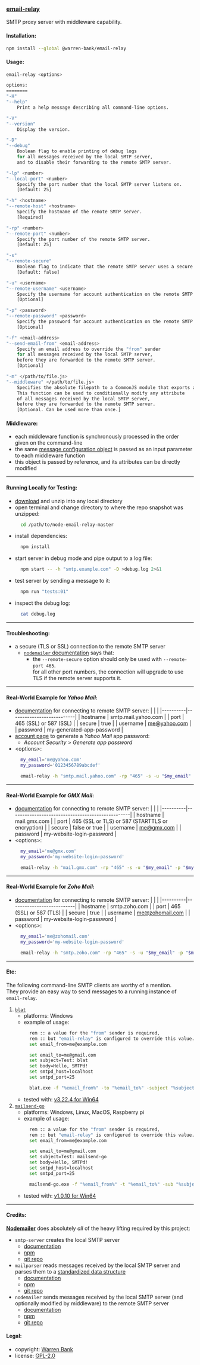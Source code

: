 ### [email-relay](https://github.com/warren-bank/node-email-relay)

SMTP proxy server with middleware capability.

#### Installation:

```bash
npm install --global @warren-bank/email-relay
```

#### Usage:

```bash
email-relay <options>

options:
========
"-H"
"--help"
    Print a help message describing all command-line options.

"-V"
"--version"
    Display the version.

"-D"
"--debug"
    Boolean flag to enable printing of debug logs
    for all messages received by the local SMTP server,
    and to disable their forwarding to the remote SMTP server.

"-lp" <number>
"--local-port" <number>
    Specify the port number that the local SMTP server listens on.
    [Default: 25]

"-h" <hostname>
"--remote-host" <hostname>
    Specify the hostname of the remote SMTP server.
    [Required]

"-rp" <number>
"--remote-port" <number>
    Specify the port number of the remote SMTP server.
    [Default: 25]

"-s"
"--remote-secure"
    Boolean flag to indicate that the remote SMTP server uses a secure (TLS or SSL) connection.
    [Default: false]

"-u" <username>
"--remote-username" <username>
    Specify the username for account authentication on the remote SMTP server.
    [Optional]

"-p" <password>
"--remote-password" <password>
    Specify the password for account authentication on the remote SMTP server.
    [Optional]

"-f" <email-address>
"--send-email-from" <email-address>
    Specify an email address to override the "from" sender
    for all messages received by the local SMTP server,
    before they are forwarded to the remote SMTP server.
    [Optional]

"-m" </path/to/file.js>
"--middleware" </path/to/file.js>
    Specifies the absolute filepath to a CommonJS module that exports a single function.
    This function can be used to conditionally modify any attribute
    of all messages received by the local SMTP server,
    before they are forwarded to the remote SMTP server.
    [Optional. Can be used more than once.]
```

#### Middleware:

* each middleware function is synchronously processed in the order given on the command-line
* the same [message configuration object](https://nodemailer.com/message/) is passed as an input parameter to each middleware function
* this object is passed by reference, and its attributes can be directly modified

- - - -

#### Running Locally for Testing:

* [download](https://github.com/warren-bank/node-email-relay/archive/refs/heads/master.zip) and unzip into any local directory
* open terminal and change directory to where the repo snapshot was unzipped:
  ```bash
    cd /path/to/node-email-relay-master
  ```
* install dependencies:
  ```bash
    npm install
  ```
* start server in debug mode and pipe output to a log file:
  ```bash
    npm start -- -h "smtp.example.com" -D >debug.log 2>&1
  ```
* test server by sending a message to it:
  ```bash
    npm run "tests:01"
  ```
* inspect the debug log:
  ```bash
    cat debug.log
  ```

- - - -

#### Troubleshooting:

* a secure (TLS or SSL) connection to the remote SMTP server
  - [`nodemailer` documentation](https://github.com/nodemailer/nodemailer#i-get-tls-errors) says that:
    * the `--remote-secure` option should only be used with `--remote-port 465`.<br>
      for all other port numbers, the connection will upgrade to use TLS if the remote server supports it.

- - - -

#### Real-World Example for _Yahoo Mail_:

* [documentation](https://help.yahoo.com/kb/SLN4075.html) for connecting to remote SMTP server:
  |          |                           |
  |----------|---------------------------|
  | hostname | smtp.mail.yahoo.com       |
  | port     | 465 (SSL) or 587 (SSL)    |
  | secure   | true                      |
  | username | me@yahoo.com              |
  | password | my-generated-app-password |
* [account page](https://login.yahoo.com/myaccount/security/) to generate a _Yahoo Mail_ app password:
  - _Account Security_ &gt; _Generate app password_
* &lt;options&gt;:
  ```bash
    my_email='me@yahoo.com'
    my_password='0123456789abcdef'

    email-relay -h "smtp.mail.yahoo.com" -rp "465" -s -u "$my_email" -p "$my_password" -f "$my_email"
  ```

- - - -

#### Real-World Example for _GMX Mail_:

* [documentation](https://support.gmx.com/pop-imap/imap/server.html) for connecting to remote SMTP server:
  |          |                                                  |
  |----------|--------------------------------------------------|
  | hostname | mail.gmx.com                                     |
  | port     | 465 (SSL or TLS) or 587 (STARTTLS or encryption) |
  | secure   | false or true                                    |
  | username | me@gmx.com                                       |
  | password | my-website-login-password                        |
* &lt;options&gt;:
  ```bash
    my_email='me@gmx.com'
    my_password='my-website-login-password'

    email-relay -h "mail.gmx.com" -rp "465" -s -u "$my_email" -p "$my_password" -f "$my_email"
  ```

- - - -

#### Real-World Example for _Zoho Mail_:

* [documentation](https://www.zoho.com/mail/help/zoho-smtp.html) for connecting to remote SMTP server:
  |          |                           |
  |----------|---------------------------|
  | hostname | smtp.zoho.com             |
  | port     | 465 (SSL) or 587 (TLS)    |
  | secure   | true                      |
  | username | me@zohomail.com           |
  | password | my-website-login-password |
* &lt;options&gt;:
  ```bash
    my_email='me@zohomail.com'
    my_password='my-website-login-password'

    email-relay -h "smtp.zoho.com" -rp "465" -s -u "$my_email" -p "$my_password" -f "$my_email"
  ```

- - - -

#### Etc:

The following command-line SMTP clients are worthy of a mention.<br>
They provide an easy way to send messages to a running instance of `email-relay`.

1. [`blat`](https://sourceforge.net/projects/blat/)
   - platforms: Windows
   - example of usage:
     ```bash
       rem :: a value for the "from" sender is required,
       rem :: but "email-relay" is configured to override this value.
       set email_from=me@example.com

       set email_to=me@gmail.com
       set subject=Test: blat
       set body=Hello, SMTPd!
       set smtpd_host=localhost
       set smtpd_port=25

       blat.exe -f "%email_from%" -to "%email_to%" -subject "%subject%" -body "%body%" -server "%smtpd_host%:%smtpd_port%"
     ```
   - tested with: [v3.22.4 for Win64](https://sourceforge.net/projects/blat/files/Blat%20Full%20Version/64%20bit%20versions/blat3224_64.full.zip/download)
2. [`mailsend-go`](https://github.com/muquit/mailsend-go)
   - platforms: Windows, Linux, MacOS, Raspberry pi
   - example of usage:
     ```bash
       rem :: a value for the "from" sender is required,
       rem :: but "email-relay" is configured to override this value.
       set email_from=me@example.com

       set email_to=me@gmail.com
       set subject=Test: mailsend-go
       set body=Hello, SMTPd!
       set smtpd_host=localhost
       set smtpd_port=25

       mailsend-go.exe -f "%email_from%" -t "%email_to%" -sub "%subject%" body -msg "%body%" -smtp "%smtpd_host%" -port "%smtpd_port%"
     ```
   - tested with: [v1.0.10 for Win64](https://github.com/muquit/mailsend-go/releases/download/v1.0.10/mailsend-go_1.0.10_windows-64bit.zip)

- - - -

#### Credits:

[__Nodemailer__](https://nodemailer.com/) does absolutely _all_ of the heavy lifting required by this project:

* `smtp-server` creates the local SMTP server
  - [documentation](https://nodemailer.com/extras/smtp-server/)
  - [npm](https://www.npmjs.com/package/smtp-server)
  - [git repo](https://github.com/nodemailer/smtp-server)
* `mailparser` reads messages received by the local SMTP server and parses them to a [standardized data structure](https://nodemailer.com/extras/mailparser/#mail-object)
  - [documentation](https://nodemailer.com/extras/mailparser/)
  - [npm](https://www.npmjs.com/package/mailparser)
  - [git repo](https://github.com/nodemailer/mailparser)
* `nodemailer` sends messages received by the local SMTP server (and optionally modified by middleware) to the remote SMTP server
  - [documentation](https://nodemailer.com/)
  - [npm](https://www.npmjs.com/package/nodemailer)
  - [git repo](https://github.com/nodemailer/nodemailer)

#### Legal:

* copyright: [Warren Bank](https://github.com/warren-bank)
* license: [GPL-2.0](https://www.gnu.org/licenses/old-licenses/gpl-2.0.txt)
